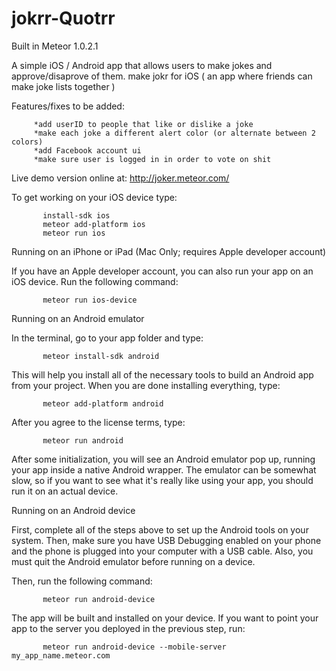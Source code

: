 jokrr-Quotrr
============

Built in Meteor 1.0.2.1

A simple iOS / Android app that allows users to make jokes and approve/disaprove of them.
make jokr for iOS ( an app where friends can make joke lists together )

Features/fixes to be added:


         *add userID to people that like or dislike a joke
         *make each joke a different alert color (or alternate between 2 colors)
         *add Facebook account ui 
         *make sure user is logged in in order to vote on shit

Live demo version online at:
        http://joker.meteor.com/


To get working on your iOS device type: 

         
           install-sdk ios
           meteor add-platform ios
           meteor run ios

Running on an iPhone or iPad (Mac Only; requires Apple developer account)

If you have an Apple developer account, you can also run your app on an iOS device. Run the following command:

           meteor run ios-device

Running on an Android emulator

In the terminal, go to your app folder and type:


           meteor install-sdk android
This will help you install all of the necessary tools to build an Android app from your project. When you are done installing everything, type:

           meteor add-platform android
After you agree to the license terms, type:

           meteor run android
After some initialization, you will see an Android emulator pop up, running your app inside a native Android wrapper. The emulator can be somewhat slow, so if you want to see what it's really like using your app, you should run it on an actual device.

Running on an Android device

First, complete all of the steps above to set up the Android tools on your system. Then, make sure you have USB Debugging enabled on your phone and the phone is plugged into your computer with a USB cable. Also, you must quit the Android emulator before running on a device.

Then, run the following command:

           meteor run android-device
The app will be built and installed on your device. If you want to point your app to the server you deployed in the previous step, run:

           meteor run android-device --mobile-server my_app_name.meteor.com
